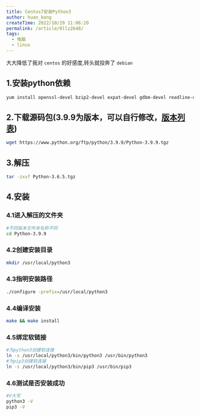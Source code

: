 ```yaml
---
title: Centos7安装Python3
author: huan_kong
createTime: 2022/10/29 11:06:20
permalink: /article/0llz2648/
tags: 
  - 电脑
  - linux
---
```


大大降低了我对 `centos` 的好感度,转头就投奔了 `debian`

<!-- more -->

## 1.安装python依赖

~~~ sh
yum install openssl-devel bzip2-devel expat-devel gdbm-devel readline-devel sqlite-devel
~~~

## 2.下载源码包(3.9.9为版本，可以自行修改，[版本列表](https://www.python.org/ftp/python))

~~~ sh
wget https://www.python.org/ftp/python/3.9.9/Python-3.9.9.tgz
~~~

## 3.解压

~~~sh
tar -zxvf Python-3.6.5.tgz
~~~

## 4.安装

### 4.1进入解压的文件夹

~~~ sh
#不同版本文件夹名称不同
cd Python-3.9.9 
~~~

### 4.2创建安装目录

~~~ sh
mkdir /usr/local/python3
~~~

### 4.3指明安装路径

~~~ sh
./configure -prefix=/usr/local/python3
~~~

### 4.4编译安装

~~~ sh
make && make install
~~~

### 4.5绑定软链接

~~~ sh
#为python3创建软连接 
ln -s /usr/local/python3/bin/python3 /usr/bin/python3 
#为pip3创建软连接
ln -s /usr/local/python3/bin/pip3 /usr/bin/pip3  
~~~

### 4.6测试是否安装成功

~~~ sh
#V大写
python3 -V
pip3 -V
~~~
